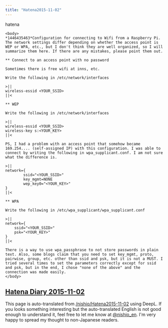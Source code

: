 ```yaml
---
title: "Hatena2015-11-02"
---
```


hatena

```
<body>
*1446435463*Configuration for connecting to Wifi from a Raspberry Pi.
The network settings differ depending on whether the access point is WEP or WPA, etc., but I don't think they are well organized, so I will summarize them here. If there are any mistakes, please point them out.

** Connect to an access point with no password

Sometimes there is free wifi at inns, etc.

Write the following in /etc/network/interfaces

>||
wireless-essid <YOUR_SSID>
||<

** WEP

Write the following in /etc/network/interfaces

>||
wireless-essid <YOUR_SSID>
wireless-key s:<YOUR_KEY> 
||<

PS, I had a problem with an access point that somehow became 169.254.... (self-assigned IP) with this configuration. I was able to connect by writing the following in wpa_supplicant.conf. I am not sure what the difference is.

>||
network={
        ssid="<YOUR_SSID>"
        key_mgmt=NONE
        wep_key0="<YOUR_KEY>"
}
||<

** WPA

Write the following in /etc/wpa_supplicant/wpa_supplicant.conf

>||
network={
    ssid="<YOUR_SSID>"
    psk="<YOUR_KEY>"
}
||<

There is a way to use wpa_passphrase to not store passwords in plain text. Also, some blogs claim that you need to set key_mgmt, proto, pairwise, group, etc. other than ssid and psk, but it is not a MUST. I tried several times to set the parameters correctly except for ssid and psk, but in the end, I chose "none of the above" and the connection was made easily.
</body>
```


[Hatena Diary 2015-11-02](https://nishiohirokazu.hatenadiary.org/archive/2015/11/02)
---
This page is auto-translated from [/nishio/Hatena2015-11-02](https://scrapbox.io/nishio/Hatena2015-11-02) using DeepL. If you looks something interesting but the auto-translated English is not good enough to understand it, feel free to let me know at [@nishio_en](https://twitter.com/nishio_en). I'm very happy to spread my thought to non-Japanese readers.